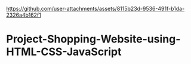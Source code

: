 

https://github.com/user-attachments/assets/8115b23d-9536-491f-b1da-2326a4b162f1





# Project-Shopping-Website-using-HTML-CSS-JavaScript 

